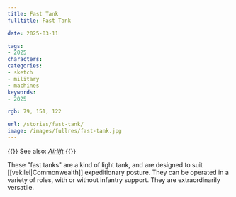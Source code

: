```yaml
---
title: Fast Tank
fulltitle: Fast Tank

date: 2025-03-11

tags:
- 2025
characters:
categories:
- sketch
- military
- machines
keywords:
- 2025

rgb: 79, 151, 122

url: /stories/fast-tank/
image: /images/fullres/fast-tank.jpg
---
```

{{<note advice>}}
See also: [*Airlift*](/stories/airlift)
{{</note>}}

These "fast tanks" are a kind of light tank, and are designed to suit [[vekllei|Commonwealth]] expeditionary posture. They can be operated in a variety of roles, with or without infantry support. They are extraordinarily versatile.